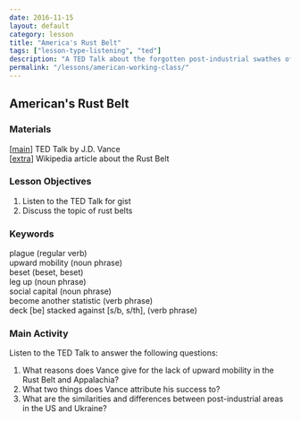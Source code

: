 ```yaml
---
date: 2016-11-15
layout: default 
category: lesson 
title: "America's Rust Belt" 
tags: ["lesson-type-listening", "ted"]
description: "A TED Talk about the forgotten post-industrial swathes of America"
permalink: "/lessons/american-working-class/"
---
```

## American's Rust Belt 

### Materials 

[<a href="https://www.ted.com/talks/j_d_vance_america_s_forgotten_working_class" target="_blank">main</a>] TED Talk by J.D. Vance  
[<a href="https://en.wikipedia.org/wiki/Rust_Belt" target="_blank">extra</a>] Wikipedia article about the Rust Belt    

### Lesson Objectives 

1. Listen to the TED Talk for gist 
2. Discuss the topic of rust belts 

### Keywords 
plague (regular verb)  
upward mobility (noun phrase)  
beset (beset, beset)  
leg up (noun phrase)  
social capital (noun phrase)  
become another statistic (verb phrase)  
deck [be] stacked against [s/b, s/th], (verb phrase)  


### Main Activity 
Listen to the TED Talk to answer the following questions: 

1. What reasons does Vance give for the lack of upward mobility in the Rust Belt and Appalachia? 
2. What two things does Vance attribute his success to? 
3. What are the similarities and differences between post-industrial areas in the US and Ukraine? 
